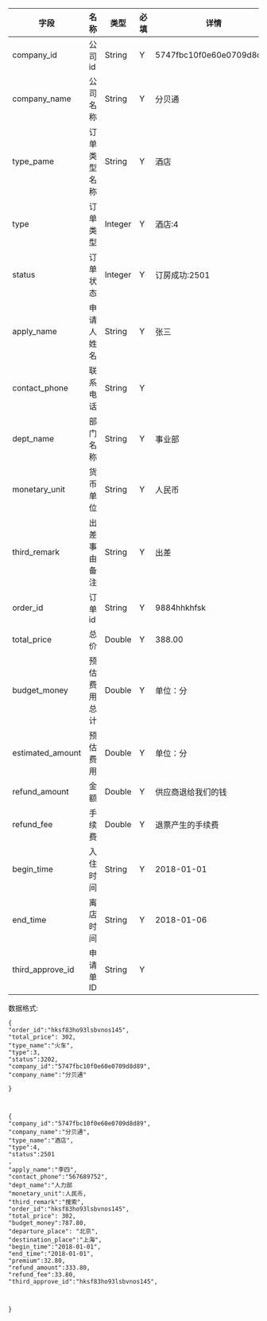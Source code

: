 字段|名称|类型|必填|详情
----|----|---|---|---
company_id |公司id|String| Y | 5747fbc10f0e60e0709d8d89
company_name | 公司名称|String|Y|分贝通
type_pame |订单类型名称 |String| Y |酒店
type |订单类型| Integer | Y |酒店:4
status |订单状态|Integer| Y |订房成功:2501
apply_name|申请人姓名|String |Y|张三
contact_phone|联系电话|String|Y|
dept_name|部门名称|String |Y|事业部
monetary_unit|货币单位|String |Y|人民币
third_remark|出差事由备注|String|Y|出差
order_id |订单id|String| Y |9884hhkhfsk
total_price |总价 | Double| Y |388.00
budget_money|预估费用总计|Double |Y|单位：分
estimated_amount|预估费用|Double |Y|单位：分
refund_amount| 金额|Double|Y|供应商退给我们的钱
refund_fee|手续费|Double|Y|退票产生的手续费
begin_time|入住时间|String|Y|2018-01-01
end_time|离店时间|String|Y|2018-01-06
third_approve_id|申请单ID|String|Y|











































数据格式:


```
{
"order_id":"hksf83ho93lsbvnos145",
"total_price": 302,
"type_name":"火车",
"type":3,
"status":3202,
"company_id":"5747fbc10f0e60e0709d8d89",
"company_name":"分贝通"

}



{
"company_id":"5747fbc10f0e60e0709d8d89",
"company_name":"分贝通",
"type_name":"酒店",
"type":4,
"status":2501
,
"apply_name":"李四",
"contact_phone":"567689752",
"dept_name":"人力部
"monetary_unit":人民币,
"third_remark":"搜索",
"order_id":"hksf83ho93lsbvnos145",
"total_price": 302,
"budget_money":787.80,
"departure_place": "北京",
"destination_place":"上海",
"begin_time":"2018-01-01",
"end_time":"2018-01-01",
"premium":32.80,
"refund_amount":333.80,
"refund_fee":33.80,
"third_approve_id":"hksf83ho93lsbvnos145",



}





```
